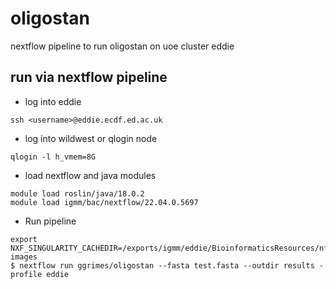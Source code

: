 # oligostan
nextflow pipeline to run oligostan on uoe cluster eddie


## run via nextflow pipeline

* log into eddie
~~~
ssh <username>@eddie.ecdf.ed.ac.uk
~~~
* log into wildwest or qlogin node
~~~
qlogin -l h_vmem=8G
~~~
* load nextflow and java modules
~~~
module load roslin/java/18.0.2
module load igmm/bac/nextflow/22.04.0.5697
~~~

* Run pipeline
~~~
export NXF_SINGULARITY_CACHEDIR=/exports/igmm/eddie/BioinformaticsResources/nfcore/singularity-images
$ nextflow run ggrimes/oligostan --fasta test.fasta --outdir results -profile eddie
~~~
